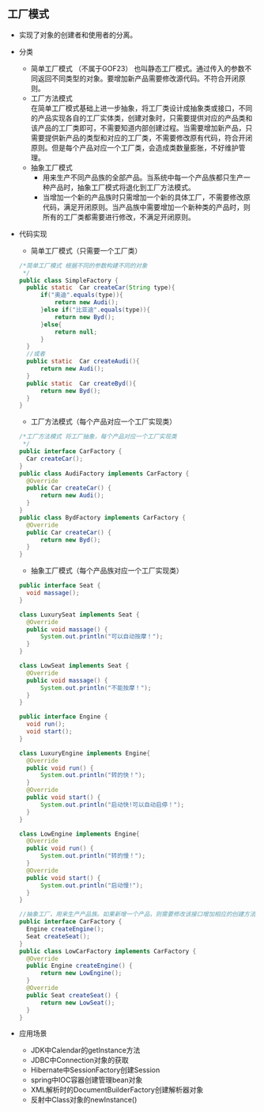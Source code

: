 ## 工厂模式
- 实现了对象的创建者和使用者的分离。
- 分类
  - 简单工厂模式 （不属于GOF23）
    也叫静态工厂模式。通过传入的参数不同返回不同类型的对象。要增加新产品需要修改源代码。不符合开闭原则。
  - 工厂方法模式  
    在简单工厂模式基础上进一步抽象，将工厂类设计成抽象类或接口，不同的产品实现各自的工厂实体类，创建对象时，只需要提供对应的产品类和该产品的工厂类即可，不需要知道内部创建过程。当需要增加新产品，只需要提供新产品的类型和对应的工厂类，不需要修改原有代码，符合开闭原则。但是每个产品对应一个工厂类，会造成类数量膨胀，不好维护管理。
  - 抽象工厂模式  
    - 用来生产不同产品族的全部产品。当系统中每一个产品族都只生产一种产品时，抽象工厂模式将退化到工厂方法模式。
    - 当增加一个新的产品族时只需增加一个新的具体工厂，不需要修改原代码，满足开闭原则。当产品族中需要增加一个新种类的产品时，则所有的工厂类都需要进行修改，不满足开闭原则。
- 代码实现

  - 简单工厂模式（只需要一个工厂类）

  ```java
  /*简单工厂模式 根据不同的参数构建不同的对象
   */
  public class SimpleFactory {
  	public static  Car createCar(String type){
  		if("奥迪".equals(type)){
  			return new Audi();
  		}else if("比亚迪".equals(type)){
  			return new Byd();
  		}else{
  			return null;
  		}
  	}
  	//或者
  	public static  Car createAudi(){
  		return new Audi();
  	}
  	public static  Car createByd(){
  		return new Byd();
  	}
  }
  ```

  

  - 工厂方法模式（每个产品对应一个工厂实现类）

  ```java
  /*工厂方法模式 将工厂抽象，每个产品对应一个工厂实现类
   */
  public interface CarFactory {
  	Car createCar();
  }
  public class AudiFactory implements CarFactory {
  	@Override
  	public Car createCar() {
  		return new Audi();
  	}
  }
  public class BydFactory implements CarFactory {
  	@Override
  	public Car createCar() {
  		return new Byd();
  	}
  }
  ```

  

  - 抽象工厂模式（每个产品族对应一个工厂实现类）

  ```java
  public interface Seat {
  	void massage();
  }
  
  class LuxurySeat implements Seat {
  	@Override
  	public void massage() {
  		System.out.println("可以自动按摩！");
  	}
  }
  
  class LowSeat implements Seat {
  	@Override
  	public void massage() {
  		System.out.println("不能按摩！");
  	}
  }
  
  public interface Engine {
  	void run();
  	void start();
  }
  
  class LuxuryEngine implements Engine{
  	@Override
  	public void run() {
  		System.out.println("转的快！");
  	}
  	@Override
  	public void start() {
  		System.out.println("启动快!可以自动启停！");
  	}
  }
  
  class LowEngine implements Engine{	
  	@Override
  	public void run() {
  		System.out.println("转的慢！");
  	}	
  	@Override
  	public void start() {
  		System.out.println("启动慢!");
  	}
  }
  
  //抽象工厂，用来生产产品族。如果新增一个产品，则需要修改该接口增加相应的创建方法，导致所有实现的工厂类也全部要修改，不符合开闭原则。
  public interface CarFactory {
  	Engine createEngine();
  	Seat createSeat();
  }
  public class LowCarFactory implements CarFactory {
  	@Override
  	public Engine createEngine() {
  		return new LowEngine();
  	}
  	@Override
  	public Seat createSeat() {
  		return new LowSeat();
  	}
  }
  ```

- 应用场景
  - JDK中Calendar的getInstance方法
  - JDBC中Connection对象的获取
  - Hibernate中SessionFactory创建Session
  - spring中IOC容器创建管理bean对象
  - XML解析时的DocumentBuilderFactory创建解析器对象
  - 反射中Class对象的newInstance()